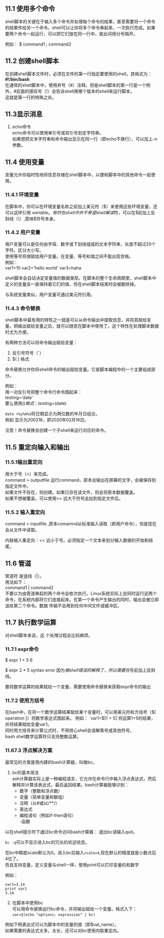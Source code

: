 ## 11.1 使用多个命令  
shell脚本的关键在于输入多个命令并处理每个命令的结果，甚至需要将一个命令的结果传给另一个命令。shell可以让你将多个命令串起来，一次执行完成。如果要两个命令一起运行，可以把它们放在同一行中，彼此间用分号隔开。  

例如：  $ command1 ; command2  

## 11.2 创建shell脚本  
在创建shell脚本文件时，必须在文件的第一行指定要使用的shell。其格式为：  
**#!/bin/bash**  
在通常的shell脚本中，使用井号（#）注释。但是shell脚本的第一行是一个例外，#后面的感叹号（!）会告诉shell用哪个版本的shell来运行脚本。  
这就是第一行的特殊之处。  

## 11.3显示消息

1. echo命令  
    echo命令可以使用单引号或双引号划定字符串。  
    如果想把文本字符串和命令输出显示在同一行（即echo不换行），可以加上-n参数。  

## 11.4 使用变量  
变量允许你临时性地将信息存储在shell脚本中，以便和脚本中的其他命令一起使用。  

### 11.4.1 环境变量 
在脚本中，你可以在环境变量名称之前加上美元符（$）来使用这些环境变量，还可以这样引用 ${variable}。  
有时在shell中并不希望shell解读$符，可以在$前加上反斜线（\）,意味$符号本身。  

### 11.4.2 用户变量  
用户变量可以是任何由字母、数字或下划线组成的文本字符串，长度不超过20个字符。区分大小写。  
使用等号将值赋给用户变量。在变量、等号和值之间不能出现空格。  
例如：  
    var1=10
    var2='hello world'
    var3=haha

shell脚本会自动决定变量值的数据类型。在脚本的整个生命周期里，shell脚本中定义的变量会一直保持着它们的值，但在shell脚本结束时会被删除掉。  

与系统变量类似，用户变量可通过美元符引用。  

### 11.4.3 命令替换 
shell脚本中最有用的特性之一就是可以从命令输出中提取信息，并将其赋给变量。把输出赋给变量之后，就可以随意在脚本中使用了。这个特性在处理脚本数据时尤为方便。  

有两种方法可以将命令输出赋给变量：  
1. 反引号符号（`）
2. $( ) 格式  

命令替换允许你将shell命令的输出赋给变量。它是脚本编程中的一个主要组成部分。  

例如：  
用一对反引号把整个命令行命令围起来：  
    testing='date'  
要么使用$( )格式：  
    testing=$(date)  

`date +%y%m%d`将日期显示为两位数的年月日组合。  
例如 显示为200216，即2020年02月16日。  

注意！命令替换会创建一个子shell来运行对应的命令。


## 11.5 重定向输入和输出

### 11.5.1输出重定向
用大于号（>）来完成。  
command > outputfile 
运行command，原本会输出在屏幕的文字，会被保存到指定文件中。  
如果文件不存在，则创建。如果已存在该文件，则会将原本数据覆盖。  
如果不想被覆盖，可以使用>> 远大于符号追加到指定文件后。  

### 11.5.2 输入重定向
command < inputfile ,原本comamnd从标准输入读取（即用户命令），但是现在会从文件中读取。  

内联输入重定向：<< 远小于号。必须指定一个文本来划分输入数据的开始和结尾。  


## 11.6 管道
管道符 是竖线（|）。  
用法如下：  
command1 | command2  
不要以为由管道串起的两个命令会依次执行。Linux系统实际上会同时运行这两个命令，在系统内部将它们连接起来。在第一个命令产生输出的同时，输出会被立即送给第二个命令。数据
传输不会用到任何中间文件或缓冲区。  

## 11.7 执行数学运算
对shell脚本来说，这
个处理过程会比较麻烦。  

### 11.7.1 expr命令
$ expr 1 + 5
6

$ expr 2 * 5
syntax error
因为*被shell错误的解释了，所以需要在*号前加上反斜线。  

要将数学运算的结果赋给一个变量，需要使用命令替换来获取expr命令的输出

### 11.7.2 使用方括号
在bash中，在将一个数学运算结果赋给某个变量时，可以用美元符和方括号（$[ operation ]）将数学表达式围起来。 例如：  
`var1=$[1 + 5]`将运算1+5的结果，并将结果赋给变量var1。  
同时用方括号来计算公式时，不用担心shell会误解乘号或其他符号。  
bash shell数学运算符只支持整数运算。  

### 11.67.3 浮点解决方案
最常见的方案是用内建的bash计算器，叫做bc。  

1. bc的基本用法  
ash计算器实际上是一种编程语言，它允许在命令行中输入浮点表达式，然后解释并计算该表达式，最后返回结果。bash计算器能够识别：  
    - 数字（整数和浮点数）  
    - 变量（简单变量和数组）  
    - 注释（以#或以/**/）  
    - 表达式  
    - 编程语句（例如if-then语句）  
    -函数  

以在shell提示符下通过bc命令访问bash计算器： 
退出bc请输入quit。  

`bc -q`可以不显示进入bc的冗长的欢迎信息。  

在bc中精度scale默认为0。进入bc后输入`scale=4`,现在默认的精度就是小数点后4位了。  
而且支持变量，定义变量与shell一样，使用print可以打印变量的和数字

例如：  
```shell
var1=3.14
print var1
3.14
```  

2. 在脚本中使用bc  
可以用命令替换运行bc命令，并将输出赋给一个变量。格式入下：  
`var=$(echo "options; expression" | bc)`  

例如下例表达式可以为脚本中的变量的值（即$val_name）。  
如果需要的表达式太多。太长，还可以对bc使用内联重定向。